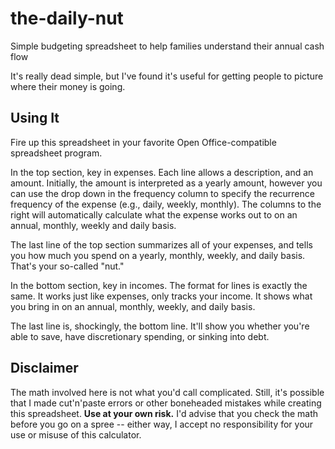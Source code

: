 the-daily-nut
=============
Simple budgeting spreadsheet to help families understand their annual cash flow

It's really dead simple, but I've found it's useful for getting people to picture where their money is going.

## Using It
Fire up this spreadsheet in your favorite Open Office-compatible spreadsheet program.

In the top section, key in expenses. Each line allows a description, and an amount. Initially, the amount is interpreted as a yearly amount, however you can use the drop down in the frequency column to specify the recurrence frequency of the expense (e.g., daily, weekly, monthly). The columns to the right will automatically calculate what the expense works out to on an annual, monthly, weekly and daily basis.

The last line of the top section summarizes all of your expenses, and tells you how much you spend on a yearly, monthly, weekly, and daily basis. That's your so-called "nut."

In the bottom section, key in incomes. The format for lines is exactly the same. It works just like expenses, only tracks your income. It shows what you bring in on an annual, monthly, weekly, and daily basis.

The last line is, shockingly, the bottom line. It'll show you whether you're able to save, have discretionary spending, or sinking into debt.

## Disclaimer
The math involved here is not what you'd call complicated. Still, it's possible that I made cut'n'paste errors or other boneheaded mistakes while creating this spreadsheet. **Use at your own risk.** I'd advise that you check the math before you go on a spree -- either way, I accept no responsibility for your use or misuse of this calculator.